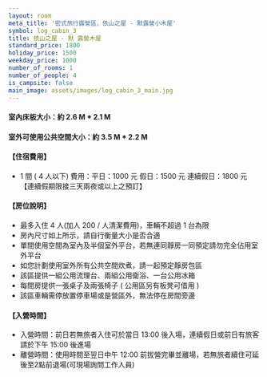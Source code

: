```yaml
---
layout: room
meta_title: '密式旅行露營區，依山之屋 - 默露營小木屋'
symbol: log_cabin_3
title: 依山之屋 - 默 露營木屋
standard_price: 1800
holiday_price: 1500
weekday_price: 1000
number_of_rooms: 1
number_of_people: 4
is_campsite: false
main_image: assets/images/log_cabin_3_main.jpg
---
```


#### 室內床板大小：約 2.6 M * 2.1 M
#### 室外可使用公共空間大小：約 3.5 M * 2.2 M

<h4 class="yellow">【住宿費用】</h4>
<ul class="yellow">
  <li>1 間 ( 4 人以下) 費用：平日：1000 元  假日：1500 元  連續假日：1800 元【連續假期限接三天兩夜或以上之預訂】</li>
</ul>

#### 【房位說明】
- 最多入住 4 人(加人 200 / 人清潔費用)，車輛不超過 1 台為限
- 房內尺寸如上所示，請自行衡量大小是否合適
- 單間使用空間為室內及半個室外平台，若無連同靜房一同預定請勿完全佔用室外平台 
- 如您計劃使用室外所有公共空間炊煮，請一起預定靜房包區
- 該區提供一組公用流理台、兩組公用衛浴、一台公用冰箱
- 每間房提供一張桌子及兩張椅子 ( 公用區另有板凳可借用 )
- 該區車輛需停放置停車場或是營區外，無法停在房間旁邊

<h4 class="yellow">【入營時間】</h4>
<ul class="yellow">
  <li>入營時間：前日若無旅者入住可於當日 13:00 後入場，連續假日或前日有旅客請於下午 15:00 後進場</li>
  <li>離營時間：使用時間至翌日中午 12:00 前拔營完畢並離場，若無旅者續住可延後至2點前退場(可現場詢問工作人員)</li>
</ul>
